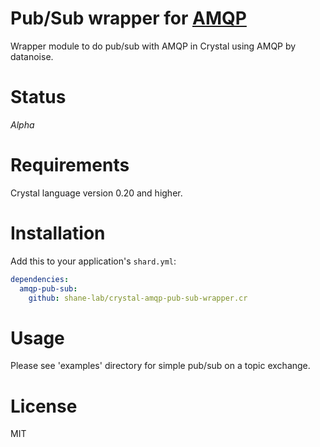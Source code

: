 # Pub/Sub wrapper for [AMQP](https://github.com/datanoise/amqp.cr)

Wrapper module to do pub/sub with AMQP in Crystal using AMQP by datanoise.

# Status

*Alpha*

# Requirements

Crystal language version 0.20 and higher.

# Installation

Add this to your application's `shard.yml`:

```yml
dependencies:
  amqp-pub-sub:
    github: shane-lab/crystal-amqp-pub-sub-wrapper.cr
```

# Usage

Please see 'examples' directory for simple pub/sub on a topic exchange.

# License

MIT

